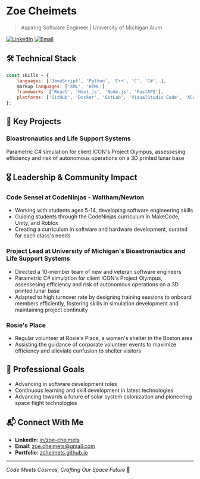 # Zoe Cheimets

> Aspiring Software Engineer | University of Michigan Alum

[![LinkedIn](https://img.shields.io/badge/LinkedIn-Connect-blue)](https://linkedin.com/in/zoe-cheimets)
[![Email](https://img.shields.io/badge/Email-Contact-red)](mailto:zoe.cheimets@gmail.com)

<!--## 🎯 Mission-->


## 🛠️ Technical Stack
```javascript
const skills = {
    languages: ['JavaScript', 'Python', 'C++', 'C', 'C#', ],
    markup languages: ['XML', 'HTML']
    frameworks: ['React', 'Next.js', 'Node.js', 'FastAPI'],
    platforms: ['GitHub', 'Docker', 'GitLab', 'VisualStudio Code', 'XCode'],
};
```

## 🚀 Key Projects

### Bioastronautics and Life Support Systems
Parametric C# simulation for client ICON's Project Olympus, assessesing efficiency and risk of autonomous operations on a 3D printed lunar base
<!-- - **GitHub**: [View Project](https://github.com/Vets-Who-Code/VetsAI) -->

## 🎖️ Leadership & Community Impact

### Code Sensei at CodeNinjas - Waltham/Newton
- Working with students ages 5-14, developing software engineering skills
- Guiding students through the CodeNinjas curriculum in MakeCode, Unity, and Roblox
- Creating a curriculum in software and hardware development, curated for each class's needs

### Project Lead at University of Michigan's Bioastronautics and Life Support Systems
- Directed a 10-member team of new and veteran software engineers
- Parametric C# simulation for client ICON's Project Olympus, assessesing efficiency and risk of autonomous operations on a 3D printed lunar base
- Adapted to high turnover rate by designing training sessions to onboard members efficiently, fostering skills in simulation development and maintaining project continuity

### Rosie's Place
- Regular volunteer at Rosie's Place, a women's shelter in the Boston area
- Assisting the guidance of corporate volunteer events to maximize efficiency and alleviate confusion to shelter visitors

## 🎯 Professional Goals
- Advancing in software development roles
- Continuous learning and skill development in latest technologies
- Advancing towards a future of solar system colonization and pioneering space flight technologies

## 📬 Connect With Me
- **LinkedIn**: [in/zoe-cheimets](https://linkedin.com/in/zoe-cheimets)
- **Email**: zoe.cheimets@gmail.com
- **Portfolio**: [zcheimets.github.io](https://zcheimets.github.io)

---
*Code Meets Cosmos, Crafting Our Space Future* 🚀

